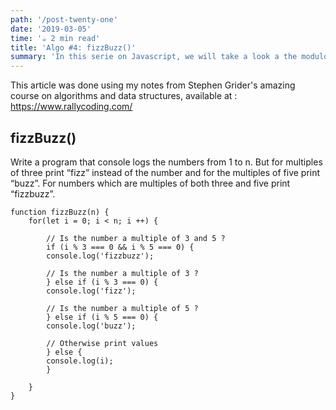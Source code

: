 ```yaml
---
path: '/post-twenty-one'
date: '2019-03-05'
time: '☕️ 2 min read'
title: 'Algo #4: fizzBuzz()'
summary: 'In this serie on Javascript, we will take a look a the modulo operator'
---
```


This article was done using my notes from Stephen Grider's amazing course on algorithms and data structures, available at : https://www.rallycoding.com/

## fizzBuzz()

Write a program that console logs the numbers from 1 to n. But for multiples of three print “fizz” instead of the number and for the multiples
of five print “buzz”. For numbers which are multiples of both three and five print “fizzbuzz”.

```
function fizzBuzz(n) {
    for(let i = 0; i < n; i ++) {

        // Is the number a multiple of 3 and 5 ?
        if (i % 3 === 0 && i % 5 === 0) {
        console.log('fizzbuzz');

        // Is the number a multiple of 3 ?
        } else if (i % 3 === 0) {
        console.log('fizz');

        // Is the number a multiple of 5 ?
        } else if (i % 5 === 0) {
        console.log('buzz');

        // Otherwise print values
        } else {
        console.log(i);
        }

    }
}

```
